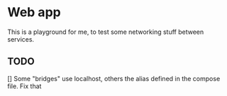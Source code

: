 # Web app

This is a playground for me, to test some networking stuff between services.

## TODO

[] Some "bridges" use localhost, others the alias defined in the compose file.
Fix that
